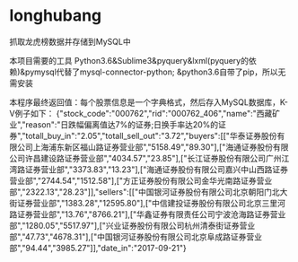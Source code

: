 # longhubang
抓取龙虎榜数据并存储到MySQL中

本项目需要的工具
Python3.6&Sublime3&pyquery&lxml(pyquery的依赖)&pymysql代替了mysql-connector-python;
&python3.6自带了pip，所以无需安装

本程序最终返回值：每个股票信息是一个字典格式，然后存入MySQL数据库，K-V例子如下：
{"stock_code":"000762","rid":"000762_406","name":"西藏矿业","reason":"日跌幅偏离值达7%的证券;日换手率达20%的证券","totall_buy_in":"2.05","totall_sell_out":"3.72","buyers":[["华泰证券股份有限公司上海浦东新区福山路证券营业部","5158.49","89.30"],["海通证券股份有限公司许昌建设路证券营业部","4034.57","23.85"],["长江证券股份有限公司广州江湾路证券营业部","3373.83","13.23"],["海通证券股份有限公司嘉兴中山西路证券营业部","2744.54","1512.58"],["方正证券股份有限公司金华光南路证券营业部","2322.13","28.23"]],"sellers":[["中国银河证券股份有限公司北京朝阳门北大街证券营业部","1383.28","12595.80"],["中信建投证券股份有限公司北京三里河路证券营业部","13.76","8766.21"],["华鑫证券有限责任公司宁波沧海路证券营业部","1280.05","5517.97"],["兴业证券股份有限公司杭州清泰街证券营业部","47.73","4678.31"],["中国银河证券股份有限公司北京阜成路证券营业部","94.44","3985.27"]],"date_in":"2017-09-21"}
